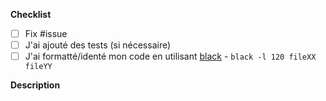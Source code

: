 <!-- 
En bref :
* Le titre du PR doit être en majuscule et concis.
* Suivre le style de codage, ajouter des tests
-->

**Checklist**

- [ ] Fix #issue
- [ ] J'ai ajouté des tests (si nécessaire)
- [ ] J'ai formatté/identé mon code en utilisant [black](https://github.com/psf/black) - `black -l 120 fileXX fileYY`

**Description**

<!-- Expliquez les **détails** pour comprendre le but de cette contribution, avec suffisamment d'informations pour nous aider à mieux comprendre les changements. -->